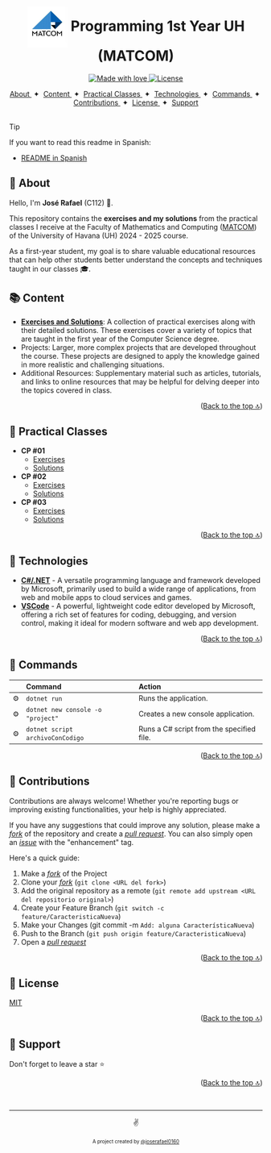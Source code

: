 <a id="top"></a>

<h1 align="center"><img src="./GH/matcom.jpeg" width="80" align="center"> Programming 1st Year UH (MATCOM)</h1>


<p align="center">
  <a href="#">
    <img src="https://img.shields.io/badge/made%20with-love-E760A4.svg" alt="Made with love">
  </a>
  <a href="https://opensource.org/licenses/MIT" target="_blank">
    <img src="https://img.shields.io/badge/license-MIT-green.svg" alt="License">
  </a>
</p>

<div align="center">
    <a href="#-about" target="_blank">
        About
    </a>
    <span>&nbsp;✦&nbsp;</span>
    <a href="#-content" target="_blank">
        Content
    </a>
    <span>&nbsp;✦&nbsp;</span>
    <a href="#-practical-classes" target="_blank">
        Practical Classes
    </a>
    <span>&nbsp;✦&nbsp;</span>
    <a href="#-technologies" target="_blank">
        Technologies
    </a>
    <span>&nbsp;✦&nbsp;</span>
    <a href="#-commands" target="_blank">
        Commands
    </a>
    <span>&nbsp;✦&nbsp;</span>
    <a href="#-contributions" target="_blank">
        Contributions
    </a>
    <span>&nbsp;✦&nbsp;</span>
    <a href="#-license" target="_blank">
        License
    </a>
    <span>&nbsp;✦&nbsp;</span>
    <a href="#-support" target="_blank">
        Support
    </a>
</div>
<br>

> [!TIP]
> If you want to read this readme in Spanish:
> - [README in Spanish](https://github.com/joserafael0160/MATCOM-Programacion-1/blob/main/README.md)


## 📜 About
Hello, I'm **José Rafael** (C112) 👋.

This repository contains the **exercises and my solutions** from the practical classes I receive at the Faculty of Mathematics and Computing ([MATCOM](https://github.com/matcom)) of the University of Havana (UH) 2024 - 2025 course. 

As a first-year student, my goal is to share valuable educational resources that can help other students better understand the concepts and techniques taught in our classes 🎓.

## 📚 Content
- [**Exercises and Solutions**](#-practical-classes): A collection of practical exercises along with their detailed solutions. These exercises cover a variety of topics that are taught in the first year of the Computer Science degree.
- Projects: Larger, more complex projects that are developed throughout the course. These projects are designed to apply the knowledge gained in more realistic and challenging situations.
- Additional Resources: Supplementary material such as articles, tutorials, and links to online resources that may be helpful for delving deeper into the topics covered in class.


<p align="right">(<a href="#top">Back to the top 🔝</a>)</p>

## 🧩 Practical Classes
- **CP #01**
  - [Exercises](https://github.com/joserafael0160/MATCOM-Programacion-1/blob/main/Clases%20Pr%C3%A1cticas/CP%20%2301/cp1.pdf)
  - [Solutions](https://github.com/joserafael0160/MATCOM-Programacion-1/blob/main/Clases%20Pr%C3%A1cticas/CP%20%2301/Soluciones/cp1_respuestas.pdf)
- **CP #02**
  - [Exercises](https://github.com/joserafael0160/MATCOM-Programacion-1/blob/main/Clases%20Pr%C3%A1cticas/CP%20%2302/cp2%20-%20Hello%20World.pdf)
  - [Solutions](https://github.com/joserafael0160/MATCOM-Programacion-1/blob/main/Clases%20Pr%C3%A1cticas/CP%20%2302/Soluciones/)
- **CP #03**
  - [Exercises](https://github.com/joserafael0160/MATCOM-Programacion-1/blob/main/Clases%20Pr%C3%A1cticas/CP%20%2303/Cp3%20-%20Condicionales.pdf)
  - [Solutions](https://github.com/joserafael0160/MATCOM-Programacion-1/tree/main/Clases%20Pr%C3%A1cticas/CP%20%2303/Soluciones) 
  
<p align="right">(<a href="#top">Back to the top 🔝</a>)</p>

## 🧰 Technologies
- [**C#/.NET**](https://learn.microsoft.com/es-es/dotnet/csharp/) - A versatile programming language and framework developed by Microsoft, primarily used to build a wide range of applications, from web and mobile apps to cloud services and games.
- [**VSCode**](https://code.visualstudio.com/) - A powerful, lightweight code editor developed by Microsoft, offering a rich set of features for coding, debugging, and version control, making it ideal for modern software and web app development.


<p align="right">(<a href="#top">Back to the top 🔝</a>)</p>



## 🧞 Commands
|      | Command   | Action                                         |
| :--- | :-------- | :-------------------------------------------- |
| ⚙️    | `dotnet run`     | Runs the application.           |
| ⚙️    | `dotnet new console -o "project"`   | Creates a new console application.    |
| ⚙️    | `dotnet script archivoConCodigo`    | Runs a C# script from the specified file. |

<p align="right">(<a href="#top">Back to the top 🔝</a>)</p>

## 🤝 Contributions

Contributions are always welcome! Whether you're reporting bugs or improving existing functionalities, your help is highly appreciated.

If you have any suggestions that could improve any solution, please make a [_fork_](https://github.com/joserafael0160/MATCOM-Programacion-1/fork) of the repository and create a [_pull request_](https://github.com/joserafael0160/MATCOM-Programacion-1/pulls). You can also simply open an [_issue_](https://github.com/joserafael0160/MATCOM-Programacion-1/issues) with the "enhancement" tag.

Here's a quick guide:

1. Make a [_fork_](https://github.com/joserafael0160/MATCOM-Programacion-1/fork) of the Project
2. Clone your [_fork_](https://github.com/joserafael0160/MATCOM-Programacion-1/fork) (`git clone <URL del fork>`)
3. Add the original repository as a remote (`git remote add upstream <URL del repositorio original>`)
4. Create your Feature Branch (`git switch -c feature/CaracteristicaNueva`)
5. Make your Changes (git commit -m `Add: alguna CaracterísticaNueva`)
6. Push to the Branch (`git push origin feature/CaracteristicaNueva`)
7. Open a [_pull request_](https://github.com/joserafael0160/MATCOM-Programacion-1/pulls)

<p align="right">(<a href="#top">Back to the top 🔝</a>)</p>

## 🔑 License
[MIT](https://github.com/joserafael0160/MATCOM-Programacion-1/blob/main/LICENSE)

<p align="right">(<a href="#top">Back to the top 🔝</a>)</p>

## 🙏 Support
Don't forget to leave a star ⭐️

<p align="right">(<a href="#top">Back to the top 🔝</a>)</p>

<br>
<hr>
<p align="center">✌️</p>
<p align="center">
<sub><sup>A project created by <a href="https://github.com/joserafael0160">@joserafael0160</a></sup></sub>
